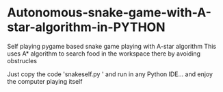 # Autonomous-snake-game-with-A-star-algorithm-in-PYTHON
Self playing pygame based snake game playing with A-star algorithm
This uses A* algorithm to search food in the workspace there by avoiding obstrucles

Just copy the code 'snakeself.py ' and run in any Python IDE... and enjoy the computer playing itself

